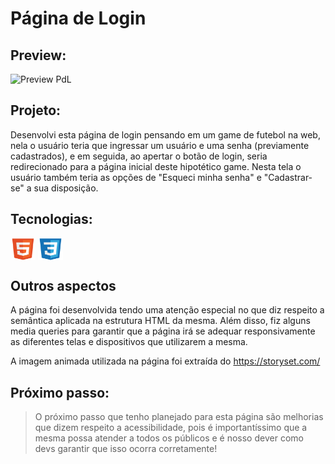 # Página de Login
## Preview:
![Preview PdL](https://user-images.githubusercontent.com/97669160/163235244-661af509-27da-46b3-b497-82bd905e127c.PNG)

## Projeto:
Desenvolvi esta página de login pensando em um game de futebol na web, nela o usuário teria que ingressar um usuário e uma senha (previamente cadastrados), e em seguida, ao apertar o botão de login, seria redirecionado para a página inicial deste hipotético game.
Nesta tela o usuário também teria as opções de "Esqueci minha senha" e "Cadastrar-se" a sua disposição.

## Tecnologias:
<div style="display: inline_block">
<img align="center" alt="James-HTML" height="35" width="40" src="https://raw.githubusercontent.com/devicons/devicon/master/icons/html5/html5-original.svg">
<img align="center" alt="James-CSS" height="35" width="40" src="https://raw.githubusercontent.com/devicons/devicon/master/icons/css3/css3-original.svg">
</div>

## Outros aspectos
A página foi desenvolvida tendo uma atenção especial no que diz respeito a semântica aplicada na estrutura HTML da mesma. 
Além disso, fiz alguns media queries para garantir que a página irá se adequar responsivamente as diferentes telas e dispositivos que utilizarem a mesma.

A imagem animada utilizada na página foi extraída do https://storyset.com/

## Próximo passo:
> O próximo passo que tenho planejado para esta página são melhorias que dizem respeito a acessibilidade, pois é importantíssimo que a mesma possa atender a todos os públicos e é nosso dever como devs garantir que isso ocorra corretamente!
